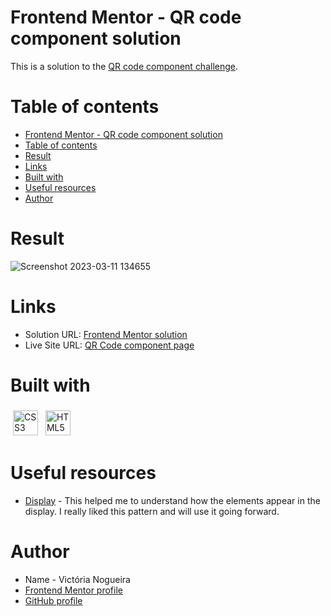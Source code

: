 # Frontend Mentor - QR code component solution

This is a solution to the [QR code component challenge](https://www.frontendmentor.io/challenges/qr-code-component-iux_sIO_H/hub).

# Table of contents

- [Frontend Mentor - QR code component solution](#frontend-mentor---qr-code-component-solution)
- [Table of contents](#table-of-contents)
- [Result](#result)
- [Links](#links)
- [Built with](#built-with)
- [Useful resources](#useful-resources)
- [Author](#author)

# Result

![Screenshot 2023-03-11 134655](https://user-images.githubusercontent.com/96449803/224502033-b451a201-dec9-4a8c-9a9e-fec2e71f25d9.png)

# Links

- Solution URL: [Frontend Mentor solution](https://www.frontendmentor.io/solutions/qr-code-component-l72FEyYL0D)
- Live Site URL: [QR Code component page](https://qr-code-challenge-phi.vercel.app/)

# Built with

<img src="https://i.ibb.co/bLF1P6n/css-3.png" alt="CSS3" height="40" style="vertical-align:down; margin:4px"></a>
<img src="https://i.ibb.co/Ch4SDLV/html-1.png" alt="HTML5" height="40" style="vertical-align:down; margin:4px"></a>

# Useful resources

- [Display](https://developer.mozilla.org/pt-BR/docs/Web/CSS/display) - This helped me to understand how the elements appear in the display. I really liked this pattern and will use it going forward.

# Author

- Name - Victória Nogueira
- [Frontend Mentor profile](https://www.frontendmentor.io/profile/victoriamnx)
- [GitHub profile](https://github.com/victoriamnx)

